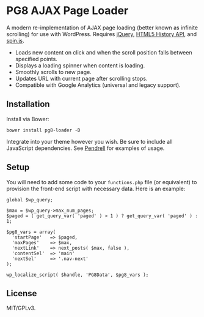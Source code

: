 # PG8 AJAX Page Loader

A modern re-implementation of AJAX page loading (better known as infinite scrolling) for use with WordPress. Requires [jQuery](https://jquery.com/), [HTML5 History API](https://github.com/devote/HTML5-History-API), and [spin.js](https://github.com/fgnass/spin.js).

* Loads new content on click and when the scroll position falls between specified points.
* Displays a loading spinner when content is loading.
* Smoothly scrolls to new page.
* Updates URL with current page after scrolling stops.
* Compatible with Google Analytics (universal and legacy support).



## Installation

Install via Bower:

```bower install pg8-loader -D```

Integrate into your theme however you wish. Be sure to include all JavaScript dependencies. See [Pendrell](https://github.com/synapticism/pendrell) for examples of usage.



## Setup

You will need to add some code to your `functions.php` file (or equivalent) to provision the front-end script with necessary data. Here is an example:

```language-php
global $wp_query;

$max = $wp_query->max_num_pages;
$paged = ( get_query_var( 'paged' ) > 1 ) ? get_query_var( 'paged' ) : 1;

$pg8_vars = array(
  'startPage'   => $paged,
  'maxPages'    => $max,
  'nextLink'    => next_posts( $max, false ),
  'contentSel'  => 'main'
  'nextSel'     => '.nav-next'
);

wp_localize_script( $handle, 'PG8Data', $pg8_vars );
```



## License

MIT/GPLv3.
